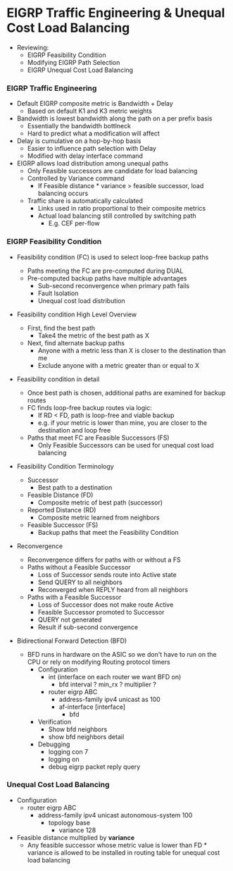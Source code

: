 # EIGRP Traffic Engineering & Unequal Cost Load Balancing

- Reviewing:
  - EIGRP Feasibility Condition
  - Modifying EIGRP Path Selection
  - EIGRP Unequal Cost Load Balancing

### EIGRP Traffic Engineering
- Default EIGRP composite metric is Bandwidth + Delay
  - Based on default K1 and K3 metric weights
- Bandwidth is lowest bandwidth along the path on a per prefix basis
  - Essentially the bandwidth bottlneck
  - Hard to predict what a modification will affect
- Delay is cumulative on a hop-by-hop basis
  - Easier to influence path selection with Delay
  - Modified with delay interface command
- EIGRP allows load distribution among unequal paths
  - Only Feasible successors are candidate for load balancing
  - Controlled by Variance command
    - If Feasible distance * variance > feasible successor, load balancing occurs
  - Traffic share is automatically calculated
    - Links used in ratio proportional to their composite metrics
    - Actual load balancing still controlled by switching path
      - E.g. CEF per-flow

### EIGRP Feasibility Condition

- Feasibility condition (FC) is used to select loop-free backup paths
  - Paths meeting the FC are pre-computed during DUAL
  - Pre-computed backup paths have multiple advantages
    - Sub-second reconvergence when primary path fails
    - Fault Isolation
    - Unequal cost load distribution


- Feasibility condition High Level Overview
  - First, find the best path
    - Take4 the metric of the best path as X
  - Next, find alternate backup paths
    - Anyone with a metric less than X is closer to the destination than me
    - Exclude anyone with a metric greater than or equal to X
- Feasibility condition in detail
  - Once best path is chosen, additional paths are examined for backup routes
  - FC finds loop-free backup routes via logic:
    - If RD < FD, path is loop-free and viable backup
    - e.g. if your metric is lower than mine, you are closer to the destination and loop free
  - Paths that meet FC are Feasible Successors (FS)
    - Only Feasible Successors can be used for unequal cost load balancing


- Feasibility Condition Terminology
  - Successor
    - Best path to a destination
  - Feasible Distance (FD)
    - Composite metric of best path (successor)
  - Reported Distance (RD)
    - Composite metric learned from neighbors
  - Feasible Successor (FS)
    - Backup paths that meet the Feasibility Condition

- Reconvergence
  - Reconvergence differs for paths with or without a FS
  - Paths without a Feasible Successor
    - Loss of Successor sends route into Active state
    - Send QUERY to all neighbors
    - Reconverged when REPLY heard from all neighbors
  - Paths with a Feasible Successor
    - Loss of Successor does not make route Active
    - Feasible Successor promoted to Successor
    - QUERY not generated
    - Result if sub-second convergence

- Bidirectional Forward Detection (BFD)
  - BFD runs in hardware on the ASIC so we don't have to run on the CPU or rely on modifying Routing protocol timers
    - Configuration
      - int (interface on each router we want BFD on)
        - bfd interval ? min_rx ? multiplier ?
      - router eigrp ABC
        - address-family ipv4 unicast as 100
        - af-interface [interface]
          - bfd
    - Verification
      - Show bfd neighbors
      - show bfd neighbors detail
    - Debugging
      - logging con 7
      - logging on
      - debug eigrp packet reply query

### Unequal Cost Load Balancing
  - Configuration
    - router eigrp ABC
      - address-family ipv4 unicast autonomous-system 100 
        - topology base 
          - variance 128
  - Feasible distance multiplied by **variance** 
    - Any feasible successor whose metric value is lower than FD * variance is allowed to be installed in routing table for unequal cost load balancing
    



